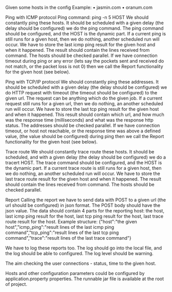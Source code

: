  
Given some hosts in the config
Example:
•	jasmin.com
•	oranum.com

Ping with ICMP protocol
Ping command: ping -n 5 HOST
We should constantly ping these hosts. It should be scheduled with a given delay (the delay should be configured) we do the ping command. The ping command should be configured, and the HOST is the dynamic part.
If a current ping is still runs for a given host, then we do nothing, another scheduled run will occur. We have to store the last icmp ping result for the given host and when it happened. The result should contain the lines received from command.
The hosts should be checked parallel.
If we have connection timeout during ping or any error (lets say the pockets sent and received do not match, or the packet loss is not 0) then we call the Report functionality for the given host (see below).
 
Ping with TCP/IP protocol
We should constantly ping these addresses. It should be scheduled with a given delay (the delay should be configured) we do HTTP request with timeout (the timeout should be configured) to the given url. The request can be anything which do the given job. If a current request still runs for a given url, then we do nothing, an another scheduled run will occur. We have to store the last tcp ping result for the given host and when it happened. This result should contain which url, and how much was the response time (milliseconds) and what was the response http status.
The addresses should be checked parallel.
If we have connection timeout, or host not reachable, or the response time was above a defined value, (the value should be configured) during ping then we call the Report functionality for the given host (see below).
 
Trace route
We should constantly trace route these hosts. It should be scheduled, and with a given delay (the delay should be configured) we do a tracert HOST. The trace command should be configured, and the HOST is the dynamic part. If a current trace route is still runs for a given host, then we do nothing, an another scheduled run will occur. We have to store the last trace route result for the given host and when it happened. The result should contain the lines received from command.
The hosts should be checked parallel.
 
Report
Calling the report we have to send data with POST to a given url (the url should be configured) in json format. The POST body should have the json value.
The data should contain 4 parts for the reporting host: the host, last icmp ping result for the host, last tcp ping result for the host, last trace route result for the host.
Example structure:
{"host":"the given host","icmp_ping":"result lines of the last icmp ping command","tcp_ping":"result lines of the last tcp ping command","trace":"result lines of the last trace command"}

We have to log these reports too. The log should go into the local file, and the log should be able to configured. The log level should be warning.
 
The aim
checking the user connections - status, time to the given host.


Hosts and other configuration parameters could be configured by application.property properties.
The runnable jar file is available at the root of project.
